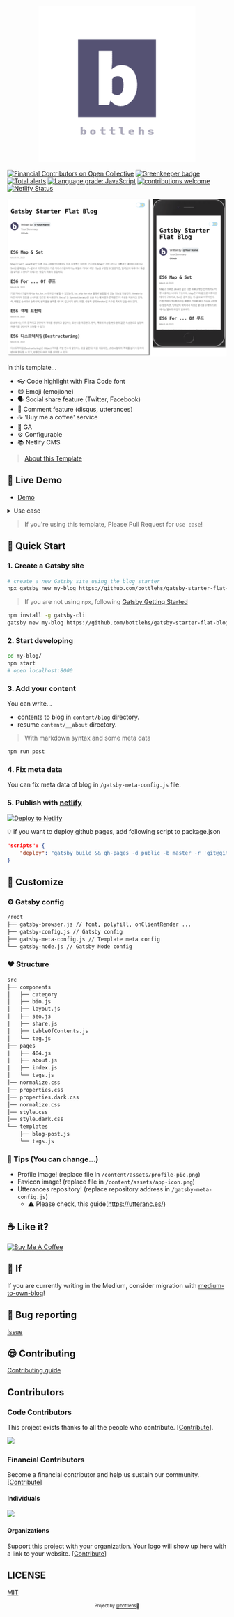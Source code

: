 <div align="center">

  <img src="./assets/gatsby-starter-flat-blog.png" width="360px" />

</div>

[![Financial Contributors on Open Collective](https://opencollective.com/gatsby-starter-flat-blog/all/badge.svg?label=financial+contributors)](https://opencollective.com/gatsby-starter-flat-blog) [![Greenkeeper badge](https://badges.greenkeeper.io/bottlehs/gatsby-starter-flat-blog.svg)](https://greenkeeper.io/)
[![Total alerts](https://img.shields.io/lgtm/alerts/g/bottlehs/gatsby-starter-flat-blog.svg?logo=lgtm&logoWidth=18)](https://lgtm.com/projects/g/bottlehs/gatsby-starter-flat-blog/alerts/)
[![Language grade: JavaScript](https://img.shields.io/lgtm/grade/javascript/g/bottlehs/gatsby-starter-flat-blog.svg?logo=lgtm&logoWidth=18)](https://lgtm.com/projects/g/bottlehs/gatsby-starter-flat-blog/context:javascript)
[![contributions welcome](https://img.shields.io/badge/contributions-welcome-brightgreen.svg?style=flat)](https://github.com/bottlehs/gatsby-starter-flat-blog/issues)
[![Netlify Status](https://api.netlify.com/api/v1/badges/290a052e-7670-40bb-91e0-1192119e6955/deploy-status)](https://app.netlify.com/sites/gatsby-starter-flat-blog/deploys)

![screenshot](./assets/screenshot.png)

In this template...

- 👓 Code highlight with Fira Code font
- 😄 Emoji (emojione)
- 🗣 Social share feature (Twitter, Facebook)
- 💬 Comment feature (disqus, utterances)
- ☕ 'Buy me a coffee' service
- 📝 GA
- ⚙ Configurable
- 📚 Netlify CMS

> [About this Template](https://www.gatsbyjs.org/starters/bottlehs/gatsby-starter-flat-blog/)

## 🔗 Live Demo

- [Demo](https://gatsby-starter-flat-blog.netlify.app)

<details>
  <summary>Use case</summary>
  <p>
    <img src="./assets/demos.png" alt="demo-image">
    <ul>
      <li>bottlehs.com: https://bottlehs.com</li>
    </ul>
  </p>
</details>

> If you're using this template, Please Pull Request for `Use case`!

## 🚀 Quick Start

### 1. Create a Gatsby site

```sh
# create a new Gatsby site using the blog starter
npx gatsby new my-blog https://github.com/bottlehs/gatsby-starter-flat-blog
```

> If you are not using `npx`, following [Gatsby Getting Started](https://www.gatsbyjs.org/docs/quick-start)

```sh
npm install -g gatsby-cli
gatsby new my-blog https://github.com/bottlehs/gatsby-starter-flat-blog
```

### 2. Start developing

```sh
cd my-blog/
npm start
# open localhost:8000
```

### 3. Add your content

You can write...

- contents to blog in `content/blog` directory.
- resume `content/__about` directory.

> With markdown syntax and some meta data

```sh
npm run post
```

### 4. Fix meta data

You can fix meta data of blog in `/gatsby-meta-config.js` file.

### 5. Publish with [netlify](https://netlify.com)

[![Deploy to Netlify](https://www.netlify.com/img/deploy/button.svg)](https://app.netlify.com/start/deploy?repository=https://github.com/bottlehs/gatsby-starter-flat-blog)

:bulb: if you want to deploy github pages, add following script to package.json

```json
"scripts": {
    "deploy": "gatsby build && gh-pages -d public -b master -r 'git@github.com:${your github id}/${github page name}.github.io.git'"
}
```

## 🎨 Customize

### ⚙ Gatsby config

```sh
/root
├── gatsby-browser.js // font, polyfill, onClientRender ...
├── gatsby-config.js // Gatsby config
├── gatsby-meta-config.js // Template meta config
└── gatsby-node.js // Gatsby Node config
```

### ❤ Structure

```sh
src
├── components
│   ├── category
│   ├── bio.js
│   ├── layout.js
│   ├── seo.js
│   ├── share.js
│   ├── tableOfContents.js
│   └── tag.js
├── pages
│   ├── 404.js
│   ├── about.js
│   ├── index.js
│   └── tags.js
│── normalize.css
│── properties.css
│── properties.dark.css
│── normalize.css
│── style.css
│── style.dark.css
└── templates
    ├── blog-post.js
    └── tags.js
```

### 🍭 Tips (You can change...)

- Profile image! (replace file in `/content/assets/profile-pic.png`)
- Favicon image! (replace file in `/content/assets/app-icon.png`)
- Utterances repository! (replace repository address in `/gatsby-meta-config.js`)
  - ⚠️ Please check, this guide(<https://utteranc.es/>)

## ☕ Like it?

<a href="https://www.buymeacoffee.com/bottlehs" target="_blank">
  <img src="https://www.buymeacoffee.com/assets/img/custom_images/purple_img.png" alt="Buy Me A Coffee" style="height: auto !important;width: auto !important;" >
</a>

## 🤔 If

If you are currently writing in the Medium, consider migration with [medium-to-own-blog](https://github.com/mathieudutour/medium-to-own-blog)!

## :bug: Bug reporting

[Issue](https://github.com/bottlehs/gatsby-starter-flat-blog/issues)

## 😎 Contributing

[Contributing guide](./CONTRIBUTING.md)

## Contributors

### Code Contributors

This project exists thanks to all the people who contribute. [[Contribute](CONTRIBUTING.md)].

<a href="https://github.com/bottlehs/gatsby-starter-flat-blog/graphs/contributors">
<img src="https://opencollective.com/gatsby-starter-flat-blog/contributors.svg?width=890&button=false" />
</a>

### Financial Contributors

Become a financial contributor and help us sustain our community. [[Contribute](https://opencollective.com/gatsby-starter-flat-blog/contribute)]

#### Individuals

<a href="https://opencollective.com/gatsby-starter-flat-blog"><img src="https://opencollective.com/gatsby-starter-flat-blog/individuals.svg?width=890"></a>

#### Organizations

Support this project with your organization. Your logo will show up here with a link to your website. [[Contribute](https://opencollective.com/gatsby-starter-flat-blog/contribute)]

## LICENSE

[MIT](./LICENSE)

<div align="center">

<sub><sup>Project by <a href="https://github.com/bottlehs">@bottlehs</a></sup></sub><small>🤩</small>

</div>

